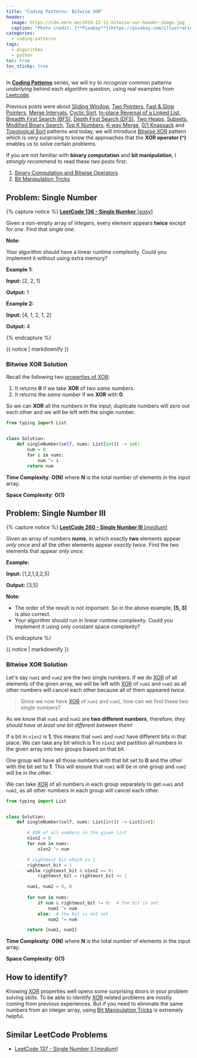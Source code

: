 ```yaml
---
title: "Coding Patterns: Bitwise XOR"
header:
  image: https://cdn.emre.me/2019-12-11-bitwise-xor-header-image.jpg
  caption: "Photo credit: [**Pixabay**](https://pixabay.com/illustrations/binary-code-binary-binary-system-475664/)"
categories:
  - coding-patterns
tags:
  - algorithms
  - python
toc: true
toc_sticky: true
---
```


In **[Coding Patterns](https://emre.me/categories/#coding-patterns)** series, we will try to *recognize* common patterns *underlying* behind each algorithm question, using real examples from [Leetcode](https://leetcode.com/).

Previous posts were about [Sliding Window](https://emre.me/coding-patterns/sliding-window/), [Two Pointers](https://emre.me/coding-patterns/two-pointers/), [Fast & Slow Pointers](https://emre.me/coding-patterns/fast-slow-pointers/), [Merge Intervals](https://emre.me/coding-patterns/merge-intervals/), [Cyclic Sort](https://emre.me/coding-patterns/cyclic-sort/), [In-place Reversal of a Linked List](https://emre.me/coding-patterns/in-place-reversal-of-a-linked-list/), [Breadth First Search (BFS)](https://emre.me/coding-patterns/breadth-first-search/), [Depth First Search (DFS)](https://emre.me/coding-patterns/depth-first-search/), [Two Heaps](https://emre.me/coding-patterns/two-heaps/), [Subsets](https://emre.me/coding-patterns/subsets/), [Modified Binary Search](https://emre.me/coding-patterns/modified-binary-search/), [Top K Numbers](https://emre.me/coding-patterns/top-k-numbers), [K-way Merge](https://emre.me/coding-patterns/k-way-merge), [0/1 Knapsack](https://emre.me/coding-patterns/knapsack) and [Topological Sort](https://emre.me/coding-patterns/topological-sort) patterns and today, we will introduce [Bitwise XOR](https://emre.me/coding-patterns/bitwise-xor) pattern which is very surprising to know the approaches that the **XOR operator (^)** enables us to solve certain problems.

If you are not familiar with **binary computation** and **bit manipulation**, I *strongly* recommend to read these *two* posts first:

1. [Binary Computation and Bitwise Operators](https://emre.me/computer-science/binary-computation-and-bitwise-operators/)
2. [Bit Manipulation Tricks](https://emre.me/computer-science/bit-manipulation-tricks/)

## Problem: Single Number ##
{% capture notice %}
[**LeetCode 136 - Single Number** [*easy*]](https://leetcode.com/problems/single-number/)

Given a non-empty array of integers, every element appears **twice** except for *one*. Find that *single one*.

**Note:**

Your algorithm should have a linear runtime complexity. Could you implement it without using extra memory?

**Example 1:**

**Input:** [2, 2, 1]

**Output:** 1

**Example 2:**

**Input:** [4, 1, 2, 1, 2]

**Output:** 4

{% endcapture %}

<div class="notice--info">
  {{ notice | markdownify }}
</div>

### Bitwise XOR Solution ###

Recall the following two [properties of XOR](https://emre.me/computer-science/binary-computation-and-bitwise-operators/#xor-operator):

1. It returns **0** if we take **XOR** of *two same numbers*.
2. It returns the *same number* if we **XOR** with **0**.

So we can **XOR** all the numbers in the input; duplicate numbers will *zero* out each other and we will be left with the single number.

```python
from typing import List


class Solution:
    def singleNumber(self, nums: List[int]) -> int:
        num = 0
        for i in nums:
            num ^= i
        return num
```

**Time Complexity**: **O(N)** where **N** is the total number of elements in the input array.

**Space Complexity**: **O(1)**

## Problem: Single Number III ##
{% capture notice %}
[**LeetCode 260 - Single Number III** [*medium*]](https://leetcode.com/problems/single-number-iii/)

Given an array of numbers **nums**, in which exactly **two** elements appear *only once* and all the other elements appear *exactly twice*. Find the two elements that appear *only once*.

**Example:**

**Input:**  [1,2,1,3,2,5]

**Output:** [3,5]

**Note:**

- The order of the result is not important. So in the above example, **[5, 3]** is also correct.
- Your algorithm should run in linear runtime complexity. Could you implement it using only constant space complexity?

{% endcapture %}

<div class="notice--info">
  {{ notice | markdownify }}
</div>

### Bitwise XOR Solution ###

Let's say `num1` and `num2` are the two single numbers. If we do [XOR](https://emre.me/computer-science/binary-computation-and-bitwise-operators/#xor-operator) of all elements of the given array, we will be left with [XOR](https://emre.me/computer-science/binary-computation-and-bitwise-operators/#xor-operator) of `num1` and `num2` as all other numbers will cancel each other because all of them appeared *twice*.

> Since we now have [XOR](https://emre.me/computer-science/binary-computation-and-bitwise-operators/#xor-operator) of `num1` and `num2`, how can we find these two single numbers?

As we know that `num1` and `num2` are **two different numbers**, therefore, *they should have at least one bit different between them*! 

If a bit in `n1xn2` is **1**, this means that `num1` and `num2` have different bits in that place. We can take any bit which is **1** in `n1xn2` and partition all numbers in the given array into two groups based on that bit. 

One group will have all those numbers with that bit set to **0** and the other with the bit set to **1**. This will ensure that `num1` will be in one group and `num2` will be in the other. 

We can take [XOR](https://emre.me/computer-science/binary-computation-and-bitwise-operators/#xor-operator) of all numbers in each group separately to get `num1` and `num2`, as all other numbers in each group will cancel each other.

```python
from typing import List


class Solution:
    def singleNumber(self, nums: List[int]) -> List[int]:

        # XOR of all numbers in the given list
        n1xn2 = 0
        for num in nums:
            n1xn2 ^= num

        # rightmost bit which is 1
        rightmost_bit = 1
        while rightmost_bit & n1xn2 == 0:
            rightmost_bit = rightmost_bit << 1

        num1, num2 = 0, 0
        
        for num in nums:
            if num & rightmost_bit != 0:  # the bit is set
                num1 ^= num
            else:  # the bit is not set
                num2 ^= num

        return [num1, num2]
```

**Time Complexity**: **O(N)** where **N** is the total number of elements in the input array.

**Space Complexity**: **O(1)**

## How to identify? ##
Knowing [XOR](https://emre.me/computer-science/binary-computation-and-bitwise-operators/#xor-operator) properties well opens some surprising doors in your problem solving skills. To be able to identify [XOR](https://emre.me/computer-science/binary-computation-and-bitwise-operators/#xor-operator) related problems are mostly coming from previous experiences. But if you need to eliminate the same numbers from an integer array, using [Bit Manipulation Tricks](https://emre.me/computer-science/bit-manipulation-tricks/) is extremely helpful.

## Similar LeetCode Problems ##
* [LeetCode 137 - Single Number II [*medium*]](https://leetcode.com/problems/single-number-ii/)